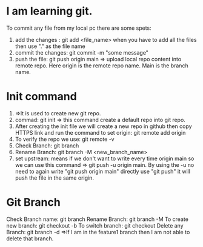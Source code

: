 # I am learning git.
To commit any file from my local pc there are some spets:
1) add the changes : git add <file_name> when you have to add all the files then use "." as the file name
2) commit the changes: git commit -m "some message"
3) push the file: git push origin main  => upload local repo content into remote repo. Here origin is the remote repo name. Main is the branch name.
# Init command
1) =>It is used to create new git repo. 
2) commad: git init =>  this command create a default repo into git repo.
3) After creating the init file we will create a new repo in github then copy HTTPS link and run the command to set origin: git remote add origin <link of the repo>
4) To verify the repo we use: git remote -v
5) Check Branch: git branch
6) Rename Branch: git branch -M <new_branch_name>
7) set upstream: means if we don't want to write every time origin main so we can use this command => git push -u origin main. By using the -u no need to again write "git push origin main" directly use "git push" it will push the file in the same origin.
# Git Branch
Check Branch name: git branch
Rename Branch: git branch -M <new-branch-name>
To create new branch: git checkout -b <branch-name>
To switch branch: git checkout <branch-name>
Delete any Branch: git branch -d <branch-name> =>If I am in the feature1 branch then I am not able to delete that branch.
